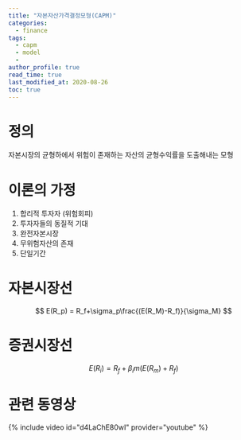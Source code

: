 ```yaml
---
title: "자본자산가격결정모형(CAPM)"
categories:
  - finance
tags:
  - capm
  - model
  -
author_profile: true
read_time: true
last_modified_at: 2020-08-26
toc: true
---
```


# 정의

자본시장의 균형하에서 위험이 존재하는 자산의 균형수익률을 도출해내는 모형

# 이론의 가정
1. 합리적 투자자 (위험회피)
2. 투자자들의 동질적 기대
3. 완전자본시장
4. 무위험자산의 존재
5. 단일기간

# 자본시장선
$$ E(R_p) = R_f+\sigma_p\frac{(E(R_M)-R_f)}{\sigma_M} $$

# 증권시장선
$$ E(R_i)=R_f+\beta_im(E(R_m)+R_f) $$

# 관련 동영상
{% include video id="d4LaChE80wI" provider="youtube" %}

